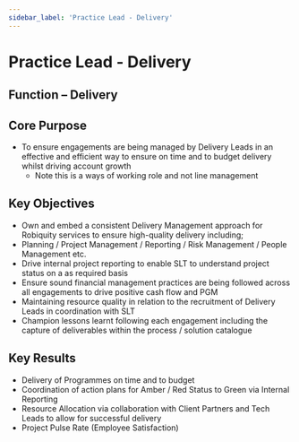 ```yaml
---
sidebar_label: 'Practice Lead - Delivery'
---
```


# Practice Lead - Delivery
## Function – Delivery
## Core Purpose
* To ensure engagements are being managed by Delivery Leads in an effective and efficient way to ensure on time and to budget delivery whilst driving account growth
    * Note this is a ways of working role and not line management
## Key Objectives
* Own and embed a consistent Delivery Management approach for Robiquity services to ensure high-quality delivery including; 
* Planning / Project Management / Reporting / Risk Management / People Management etc.
* Drive internal project reporting to enable SLT to understand project status on a as required basis
* Ensure sound financial management practices are being followed across all engagements to drive positive cash flow and PGM
* Maintaining resource quality in relation to the recruitment of Delivery Leads in coordination with SLT
* Champion lessons learnt following each engagement including the capture of deliverables within the process / solution catalogue 
## Key Results
* Delivery of Programmes on time and to budget 
* Coordination of action plans for Amber / Red Status to Green via Internal Reporting 
* Resource Allocation via collaboration with Client Partners and Tech Leads to allow for successful delivery
* Project Pulse Rate (Employee Satisfaction)
